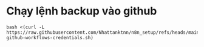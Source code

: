 # Chạy lệnh backup vào github

```
bash <(curl -L https://raw.githubusercontent.com/Nhattanktnn/n8n_setup/refs/heads/main/backup/backup-github-workflows-credentials.sh)
```
